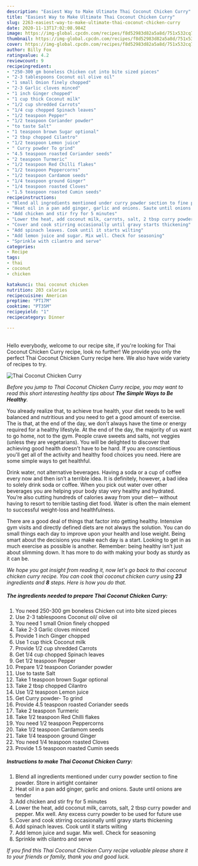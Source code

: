 ```yaml
---
description: "Easiest Way to Make Ultimate Thai Coconut Chicken Curry"
title: "Easiest Way to Make Ultimate Thai Coconut Chicken Curry"
slug: 2263-easiest-way-to-make-ultimate-thai-coconut-chicken-curry
date: 2020-11-13T17:02:08.984Z
image: https://img-global.cpcdn.com/recipes/f8d52983d82a5a8d/751x532cq70/thai-coconut-chicken-curry-recipe-main-photo.jpg
thumbnail: https://img-global.cpcdn.com/recipes/f8d52983d82a5a8d/751x532cq70/thai-coconut-chicken-curry-recipe-main-photo.jpg
cover: https://img-global.cpcdn.com/recipes/f8d52983d82a5a8d/751x532cq70/thai-coconut-chicken-curry-recipe-main-photo.jpg
author: Billy Fox
ratingvalue: 4.2
reviewcount: 9
recipeingredient:
- "250-300 gm boneless Chicken cut into bite sized pieces"
- "2-3 tablespoons Coconut oil olive oil"
- "1 small Onion finely chopped"
- "2-3 Garlic cloves minced"
- "1 inch Ginger chopped"
- "1 cup thick Coconut milk"
- "1/2 cup shredded Carrots"
- "1/4 cup chopped Spinach leaves"
- "1/2 teaspoon Pepper"
- "1/2 teaspoon Coriander powder"
- "to taste Salt"
- "1 teaspoon brown Sugar optional"
- "2 tbsp chopped Cilantro"
- "1/2 teaspoon Lemon juice"
- " Curry powder To grind"
- "4.5 teaspoon roasted Coriander seeds"
- "2 teaspoon Turmeric"
- "1/2 teaspoon Red Chilli flakes"
- "1/2 teaspoon Peppercorns"
- "1/2 teaspoon Cardamom seeds"
- "1/4 teaspoon ground Ginger"
- "1/4 teaspoon roasted Cloves"
- "1.5 teaspoon roasted Cumin seeds"
recipeinstructions:
- "Blend all ingredients mentioned under curry powder section to fine powder. Store in airtight container"
- "Heat oil in a pan add ginger, garlic and onions. Saute until onions are tender"
- "Add chicken and stir fry for 5 minutes"
- "Lower the heat, add coconut milk, carrots, salt, 2 tbsp curry powder and pepper. Mix well. Any excess curry powder to be used for future use"
- "Cover and cook stirring occasionally until gravy starts thickening"
- "Add spinach leaves. Cook until it starts wilting"
- "Add lemon juice and sugar. Mix well. Check for seasoning"
- "Sprinkle with cilantro and serve"
categories:
- Recipe
tags:
- thai
- coconut
- chicken

katakunci: thai coconut chicken 
nutrition: 203 calories
recipecuisine: American
preptime: "PT17M"
cooktime: "PT35M"
recipeyield: "1"
recipecategory: Dinner

---
```

<br>
Hello everybody, welcome to our recipe site, if you're looking for Thai Coconut Chicken Curry recipe, look no further! We provide you only the perfect Thai Coconut Chicken Curry recipe here. We also have wide variety of recipes to try.
<br>


![Thai Coconut Chicken Curry](https://img-global.cpcdn.com/recipes/f8d52983d82a5a8d/751x532cq70/thai-coconut-chicken-curry-recipe-main-photo.jpg)

<i>Before you jump to Thai Coconut Chicken Curry recipe, you may want to read this short interesting healthy tips about <strong>The Simple Ways to Be Healthy</strong>.</i>

You already realize that, to achieve true health, your diet needs to be well balanced and nutritious and you need to get a good amount of exercise. The  is that, at the end of the day, we don't always have the time or energy required for a healthy lifestyle. At the end of the day, the majority of us want to go home, not to the gym. People crave sweets and salts, not veggies (unless they are vegetarians). You will be delighted to discover that achieving good health doesn't have to be hard. If you are conscientious you'll get all of the activity and healthy food choices you need. Here are some simple ways to get healthful.

Drink water, not alternative beverages. Having a soda or a cup of coffee every now and then isn’t a terrible idea. It is definitely, however, a bad idea to solely drink soda or coffee. When you pick out water over other beverages you are helping your body stay very healthy and hydrated. You’re also cutting hundreds of calories away from your diet— without having to resort to terrible tasting diet food. Water is often the main element to successful weight-loss and healthfulness.

There are a good deal of things that factor into getting healthy. Intensive gym visits and directly defined diets are not always the solution. You can do small things each day to improve upon your health and lose weight. Being smart about the decisions you make each day is a start. Looking to get in as much exercise as possible is another. Remember: being healthy isn’t just about slimming down. It has more to do with making your body as sturdy as it can be. 


<i>We hope you got insight from reading it, now let's go back to thai coconut chicken curry recipe. You can cook thai coconut chicken curry using <strong>23</strong> ingredients and <strong>8</strong> steps. Here is how you do that.
</i>

##### The ingredients needed to prepare Thai Coconut Chicken Curry:

1. You need 250-300 gm boneless Chicken cut into bite sized pieces
1. Use 2-3 tablespoons Coconut oil/ olive oil
1. You need 1 small Onion finely chopped
1. Take 2-3 Garlic cloves minced
1. Provide 1 inch Ginger chopped
1. Use 1 cup thick Coconut milk
1. Provide 1/2 cup shredded Carrots
1. Get 1/4 cup chopped Spinach leaves
1. Get 1/2 teaspoon Pepper
1. Prepare 1/2 teaspoon Coriander powder
1. Use to taste Salt
1. Take 1 teaspoon brown Sugar optional
1. Take 2 tbsp chopped Cilantro
1. Use 1/2 teaspoon Lemon juice
1. Get  Curry powder- To grind
1. Provide 4.5 teaspoon roasted Coriander seeds
1. Take 2 teaspoon Turmeric
1. Take 1/2 teaspoon Red Chilli flakes
1. You need 1/2 teaspoon Peppercorns
1. Take 1/2 teaspoon Cardamom seeds
1. Take 1/4 teaspoon ground Ginger
1. You need 1/4 teaspoon roasted Cloves
1. Provide 1.5 teaspoon roasted Cumin seeds


##### Instructions to make Thai Coconut Chicken Curry:

1. Blend all ingredients mentioned under curry powder section to fine powder. Store in airtight container
1. Heat oil in a pan add ginger, garlic and onions. Saute until onions are tender
1. Add chicken and stir fry for 5 minutes
1. Lower the heat, add coconut milk, carrots, salt, 2 tbsp curry powder and pepper. Mix well. Any excess curry powder to be used for future use
1. Cover and cook stirring occasionally until gravy starts thickening
1. Add spinach leaves. Cook until it starts wilting
1. Add lemon juice and sugar. Mix well. Check for seasoning
1. Sprinkle with cilantro and serve


<i>If you find this Thai Coconut Chicken Curry recipe valuable please share it to your friends or family, thank you and good luck.</i>
